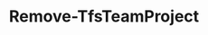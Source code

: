 ﻿---
title: Remove-TfsTeamProject
breadcrumbs: [ "TeamProject" ]
parent: "TeamProject"
description: "Deletes one or more team projects."
remarks: 
parameterSets: 
  "_All_": [ Collection, Force, Hard, Project ] 
  "__AllParameterSets":  
    Project: 
      type: "object"  
      position: "0"  
    Collection: 
      type: "object"  
    Force: 
      type: "SwitchParameter"  
    Hard: 
      type: "SwitchParameter" 
parameters: 
  - name: "Project" 
    description: "Specifies the name of a Team Project to delete. Wildcards are supported." 
    globbing: false 
    pipelineInput: "true (ByValue, ByPropertyName)" 
    position: 0 
    type: "object" 
  - name: "Hard" 
    description: "Deletes the team project permanently. When omitted, the team project is moved to a \"recycle bin\" and can be recovered either via UI or by using Undo-TfsTeamProjectRemoval." 
    globbing: false 
    type: "SwitchParameter" 
    defaultValue: "False" 
  - name: "Force" 
    description: "Forces the exclusion of the team project. When omitted, the command prompts for confirmation prior to deleting the team project." 
    globbing: false 
    type: "SwitchParameter" 
    defaultValue: "False" 
  - name: "Collection" 
    description: "Specifies the URL to the Team Project Collection or Azure DevOps Organization to connect to, a TfsTeamProjectCollection object (Windows PowerShell only), or a VssConnection object. You can also connect to an Azure DevOps Services organizations by simply providing its name instead of the full URL. For more details, see the Get-TfsTeamProjectCollection cmdlet. When omitted, it defaults to the connection set by Connect-TfsTeamProjectCollection (if any)." 
    globbing: false 
    type: "object"
inputs: 
  - type: "System.Object" 
    description: "Specifies the name of a Team Project to delete. Wildcards are supported."
outputs: 
notes: 
relatedLinks: 
  - text: "Online Version:" 
    uri: "https://tfscmdlets.dev/Cmdlets/TeamProject/Remove-TfsTeamProject"
aliases: 
examples: 
---
